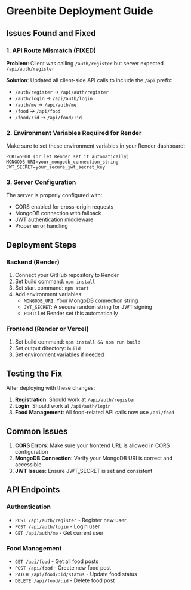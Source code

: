 # Greenbite Deployment Guide

## Issues Found and Fixed

### 1. API Route Mismatch (FIXED)
**Problem**: Client was calling `/auth/register` but server expected `/api/auth/register`

**Solution**: Updated all client-side API calls to include the `/api` prefix:
- `/auth/register` → `/api/auth/register`
- `/auth/login` → `/api/auth/login`
- `/auth/me` → `/api/auth/me`
- `/food` → `/api/food`
- `/food/:id` → `/api/food/:id`

### 2. Environment Variables Required for Render

Make sure to set these environment variables in your Render dashboard:

```
PORT=5000 (or let Render set it automatically)
MONGODB_URI=your_mongodb_connection_string
JWT_SECRET=your_secure_jwt_secret_key
```

### 3. Server Configuration

The server is properly configured with:
- CORS enabled for cross-origin requests
- MongoDB connection with fallback
- JWT authentication middleware
- Proper error handling

## Deployment Steps

### Backend (Render)
1. Connect your GitHub repository to Render
2. Set build command: `npm install`
3. Set start command: `npm start`
4. Add environment variables:
   - `MONGODB_URI`: Your MongoDB connection string
   - `JWT_SECRET`: A secure random string for JWT signing
   - `PORT`: Let Render set this automatically

### Frontend (Render or Vercel)
1. Set build command: `npm install && npm run build`
2. Set output directory: `build`
3. Set environment variables if needed

## Testing the Fix

After deploying with these changes:

1. **Registration**: Should work at `/api/auth/register`
2. **Login**: Should work at `/api/auth/login`
3. **Food Management**: All food-related API calls now use `/api/food`

## Common Issues

1. **CORS Errors**: Make sure your frontend URL is allowed in CORS configuration
2. **MongoDB Connection**: Verify your MongoDB URI is correct and accessible
3. **JWT Issues**: Ensure JWT_SECRET is set and consistent

## API Endpoints

### Authentication
- `POST /api/auth/register` - Register new user
- `POST /api/auth/login` - Login user
- `GET /api/auth/me` - Get current user

### Food Management
- `GET /api/food` - Get all food posts
- `POST /api/food` - Create new food post
- `PATCH /api/food/:id/status` - Update food status
- `DELETE /api/food/:id` - Delete food post 